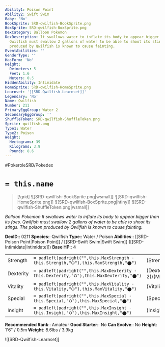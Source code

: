 ```yaml
---
Ability1: Poison Point
Ability2: Swift Swim
Baby: 'No'
BookSprite: SRD-qwilfish-BookSprite.png
BoxSprite: SRD-qwilfish-BoxSprite.png
DexCategory: Balloon Pokemon
DexDescription: It swallows water to inflate its body to appear bigger than its foes.
  Qwilfish must swallow 2 gallons of water to be able to shoot its stings. The poison
  produced by Qwilfish is known to cause fainting.
EventAbilities: ''
GenderType: ''
HasForm: 'No'
Height:
  Deimeters: 5
  Feet: 1.6
  Meters: 0.5
HiddenAbility: Intimidate
HomeSprite: SRD-qwilfish-HomeSprite.png
Learnset: '[[SRD-Qwilfish-Learnset]]'
Legendary: 'No'
Name: Qwilfish
Number: 211
PrimaryEggGroup: Water 2
SecondaryEggGroup: ''
ShuffleToken: SRD-qwilfish-ShuffleToken.png
Sprite: qwilfish.png
Type1: Water
Type2: Poison
Weight:
  Hectograms: 39
  Kilograms: 3.9
  Pounds: 8.6
---
```


#PokeroleSRD/Pokedex

# `= this.name`

> [!grid]
> ![[SRD-qwilfish-BookSprite.png|wsmall]]
> ![[SRD-qwilfish-HomeSprite.png]]
> ![[SRD-qwilfish-BoxSprite.png|htiny]]
> ![[SRD-qwilfish-ShuffleToken.png|wsmall]]


*Balloon Pokemon*
*It swallows water to inflate its body to appear bigger than its foes. Qwilfish must swallow 2 gallons of water to be able to shoot its stings. The poison produced by Qwilfish is known to cause fainting.*

**DexID**:: 0211
**Species**:: Qwilfish
**Type**:: Water / Poison
**Abilities**:: [[SRD-Poison Point|Poison Point]] / [[SRD-Swift Swim|Swift Swim]] ([[SRD-Intimidate|Intimidate]])
**Base HP**:: 4

|           |                                                                                        |                                          |
| --------- | -------------------------------------------------------------------------------------- | ---------------------------------------- |
| Strength  | `= padleft(padright("",this.MaxStrength - this.Strength,"⭘"),this.MaxStrength,"⬤")`    | (Strength::3)/(MaxStrength::6)   |
| Dexterity | `= padleft(padright("",this.MaxDexterity - this.Dexterity,"⭘"),this.MaxDexterity,"⬤")` | (Dexterity:: 2)/(MaxDexterity::5) |
| Vitality  | `= padleft(padright("",this.MaxVitality - this.Vitality,"⭘"),this.MaxVitality,"⬤")`    | (Vitality::2)/(MaxVitality::5)   |
| Special   | `= padleft(padright("",this.MaxSpecial - this.Special,"⭘"),this.MaxSpecial,"⬤")`       | (Special::2)/(MaxSpecial::4)     |
| Insight   | `= padleft(padright("",this.MaxInsight - this.Insight,"⭘"),this.MaxInsight,"⬤")`       | (Insight::2)/(MaxInsight::4)     |


**Recommended Rank**:: Amateur
**Good Starter**:: No
**Can Evolve**:: No
**Height**: 1'6" / 0.5m
**Weight**: 8.6lbs / 3.9kg

![[SRD-Qwilfish-Learnset]]